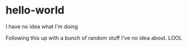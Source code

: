 # hello-world
I have no idea what I'm doing

Following this up with a bunch of random stuff I've no idea about.
LOOL
